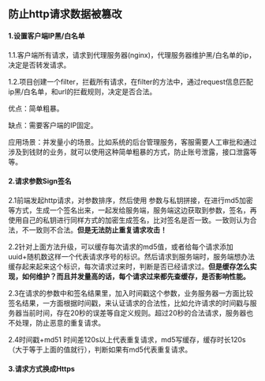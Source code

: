 ## 防止http请求数据被篡改

#### 1.设置客户端IP黑/白名单

1.1.客户端所有请求，请求到代理服务器(nginx)，代理服务器维护黑/白名单的ip，决定是否转发请求。

1.2.项目创建一个filter，拦截所有请求，在filter的方法中，通过request信息匹配ip黑/白名单，和url的拦截规则，决定是否合法。

优点：简单粗暴。

缺点：需要客户端的IP固定。

应用场景：并发量小的场景。比如系统的后台管理服务，客服需要人工审批和通过涉及到钱财的业务，就可以使用这种简单粗暴的方式，防止账号泄露，接口泄露等等。



#### 2.请求参数Sign签名

2.1前端发起http请求，对参数排序，然后使用 参数与私钥拼接，在进行md5加密 等方式，生成一个签名出来，一起发给服务端，服务端这边获取到参数，签名，再使用自己的私钥进行同样方式的加密生成签名，比对签名是否一致。一致则认为合法，不一致则不合法。**但是无法防止重复请求攻击！**

2.2针对上面方法升级，可以缓存每次请求的md5值，或者给每个请求添加uuid+随机数这样一个代表请求序号的标识。然后请求到服务端时，服务端想办法缓存起来起来这个标识，每次请求过来时，判断是否已经请求过。**但是缓存怎么实现，如何维护？而且并发量高的话，每个请求过来都先查缓存，是否影响性能。**

2.3在请求的参数中和签名结果里，加入时间戳这个参数，业务服务器一方面比较签名结果，一方面根据时间戳，来认证请求的合法性，比如允许请求的时间戳与服务器当前时间，存在20秒的误差等自定义规则。超过20秒的合法请求，服务器也不处理，防止恶意的重复请求。

2.4时间戳+md51 时间差120s以上代表重复请求，md5写缓存，缓存时长120s（大于等于上面的值就行），判断如果有md5代表重复请求。

#### 3.请求方式换成Https


